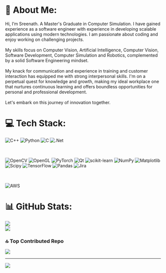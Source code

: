 # 💫 About Me:
Hi, I’m Sreenath. A Master's Graduate in Computer Simulation. I have gained experience as a software engineer with experience in developing scalable applications using modern technologies. I am passionate about coding and enjoy working on challenging projects.<br><br>My skills focus on Computer Vision, Artificial Intelligence, Computer Vision, Software Development, Computer Simulation and Robotics, complemented by a solid Software Engineering mindset.<br><br>My knack for communication and experience in training and customer interaction has equipped me with strong interpersonal skills. I'm on a perpetual quest for knowledge and growth, making my ideal workplace one that nurtures continuous learning and offers boundless opportunities for personal and professional development.<br><br>​Let's embark on this journey of innovation together.


# 💻 Tech Stack:
![C++](https://img.shields.io/badge/c++-%2300599C.svg?style=for-the-badge&logo=c%2B%2B&logoColor=white) ![Python](https://img.shields.io/badge/python-3670A0?style=for-the-badge&logo=python&logoColor=ffdd54) ![C](https://img.shields.io/badge/c-%2300599C.svg?style=for-the-badge&logo=c&logoColor=white) ![.Net](https://img.shields.io/badge/.NET-5C2D91?style=for-the-badge&logo=.net&logoColor=white) <br><br>​

![OpenCV](https://img.shields.io/badge/opencv-%23white.svg?style=for-the-badge&logo=opencv&logoColor=white) ![OpenGL](https://img.shields.io/badge/OpenGL-%23FFFFFF.svg?style=for-the-badge&logo=opengl) ![PyTorch](https://img.shields.io/badge/PyTorch-%23EE4C2C.svg?style=for-the-badge&logo=PyTorch&logoColor=white)  ![Qt](https://img.shields.io/badge/Qt-%23217346.svg?style=for-the-badge&logo=Qt&logoColor=white) ![scikit-learn](https://img.shields.io/badge/scikit--learn-%23F7931E.svg?style=for-the-badge&logo=scikit-learn&logoColor=white) ![NumPy](https://img.shields.io/badge/numpy-%23013243.svg?style=for-the-badge&logo=numpy&logoColor=white) ![Matplotlib](https://img.shields.io/badge/Matplotlib-%23ffffff.svg?style=for-the-badge&logo=Matplotlib&logoColor=black) ![Scipy](https://img.shields.io/badge/SciPy-%230C55A5.svg?style=for-the-badge&logo=scipy&logoColor=%white) ![TensorFlow](https://img.shields.io/badge/TensorFlow-%23FF6F00.svg?style=for-the-badge&logo=TensorFlow&logoColor=white) ![Pandas](https://img.shields.io/badge/pandas-%23150458.svg?style=for-the-badge&logo=pandas&logoColor=white) ![Jira](https://img.shields.io/badge/jira-%230A0FFF.svg?style=for-the-badge&logo=jira&logoColor=white) <br><br>​

 ![AWS](https://img.shields.io/badge/AWS-%23FF9900.svg?style=for-the-badge&logo=amazon-aws&logoColor=white)
 
# 📊 GitHub Stats:
![](https://github-readme-stats.vercel.app/api?username=Sree0211&theme=dark&hide_border=false&include_all_commits=false&count_private=false)<br/>
![](https://github-readme-stats.vercel.app/api/top-langs/?username=Sree0211&theme=dark&hide_border=false&include_all_commits=false&count_private=false&layout=compact)

### 🔝 Top Contributed Repo
![](https://github-contributor-stats.vercel.app/api?username=Sree0211&limit=5&theme=gruvbox&combine_all_yearly_contributions=true)

---
[![](https://visitcount.itsvg.in/api?id=Sree0211&icon=0&color=0)](https://visitcount.itsvg.in)
